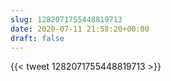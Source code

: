 ```yaml
---
slug: 1282071755448819713
date: 2020-07-11 21:58:20+00:00
draft: false
---
```


{{< tweet 1282071755448819713 >}}
